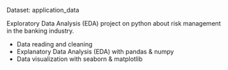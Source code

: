 Dataset: application_data

Exploratory Data Analysis (EDA) project on python about risk management in the banking industry.
- Data reading and cleaning
- Explanatory Data Analysis (EDA) with pandas & numpy
- Data visualization with seaborn & matplotlib
